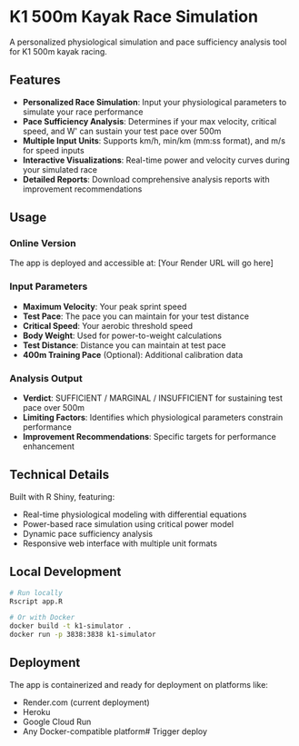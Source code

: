 # K1 500m Kayak Race Simulation

A personalized physiological simulation and pace sufficiency analysis tool for K1 500m kayak racing.

## Features

- **Personalized Race Simulation**: Input your physiological parameters to simulate your race performance
- **Pace Sufficiency Analysis**: Determines if your max velocity, critical speed, and W' can sustain your test pace over 500m
- **Multiple Input Units**: Supports km/h, min/km (mm:ss format), and m/s for speed inputs
- **Interactive Visualizations**: Real-time power and velocity curves during your simulated race
- **Detailed Reports**: Download comprehensive analysis reports with improvement recommendations

## Usage

### Online Version
The app is deployed and accessible at: [Your Render URL will go here]

### Input Parameters
- **Maximum Velocity**: Your peak sprint speed
- **Test Pace**: The pace you can maintain for your test distance
- **Critical Speed**: Your aerobic threshold speed
- **Body Weight**: Used for power-to-weight calculations
- **Test Distance**: Distance you can maintain at test pace
- **400m Training Pace** (Optional): Additional calibration data

### Analysis Output
- **Verdict**: SUFFICIENT / MARGINAL / INSUFFICIENT for sustaining test pace over 500m
- **Limiting Factors**: Identifies which physiological parameters constrain performance
- **Improvement Recommendations**: Specific targets for performance enhancement

## Technical Details

Built with R Shiny, featuring:
- Real-time physiological modeling with differential equations
- Power-based race simulation using critical power model
- Dynamic pace sufficiency analysis
- Responsive web interface with multiple unit formats

## Local Development

```bash
# Run locally
Rscript app.R

# Or with Docker
docker build -t k1-simulator .
docker run -p 3838:3838 k1-simulator
```

## Deployment

The app is containerized and ready for deployment on platforms like:
- Render.com (current deployment)
- Heroku
- Google Cloud Run
- Any Docker-compatible platform# Trigger deploy
